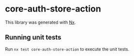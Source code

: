 # core-auth-store-action

This library was generated with [Nx](https://nx.dev).

## Running unit tests

Run `nx test core-auth-store-action` to execute the unit tests.
